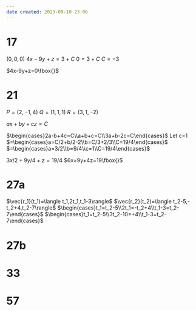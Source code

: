```yaml
---
date created: 2023-09-10 23:06
---
```


# 17

$(0,0,0)$
$4x-9y+z=3+C$
$0=3+C$
$C=-3$

$4x-9y+z=0\fbox{}$

# 21

$P=(2,-1,4)$
$Q=(1,1,1)$
$R=(3,1,-2)$

$ax+by+cz=C$

$\begin{cases}2a-b+4c=C\\a+b+c=C\\3a+b-2c=C\end{cases}$
Let c=1
$=\begin{cases}a=C/2+b/2-2\\b=C/3+2/3\\C=19/4\end{cases}$
$=\begin{cases}a=3/2\\b=9/4\\c=1\\C=19/4\end{cases}$

$3x/2+9y/4+z=19/4$
$6x+9y+4z=19\fbox{}$

# 27a

$\vec{r_1}(t_1)=\langle t_1,2t_1,t_1-3\rangle$
$\vec{r_2}(t_2)=\langle t_2-5,-t_2+4,t_2-7\rangle$
$\begin{cases}t_1=t_2-5\\2t_1=-t_2+4\\t_1-3=t_2-7\end{cases}$
$\begin{cases}t_1=t_2-5\\3t_2-10=+4\\t_1-3=t_2-7\end{cases}$
# 27b

# 33

# 57
